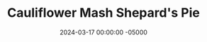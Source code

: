 ---
layout: post
title:  "Cauliflower Mash Shepard's Pie"
date:   2024-03-17 00:00:00 -05000
categories: 
- Recipes
- Ground Meat
permalink: /recipes/shepards-pie
image: /assets/Food/Ground Meat/Shepards/shepards-cover.jpg
ing: shepards-ing
facts: shepards-facts
Prep: 30
Rest: 
Cook: 60
Source1: https://www.youtube.com/watch?v=NGABa1xcdn0
Source2: 
whisk: https://s.samsungfood.com/aEPub
tags: 
- ground meat
- ground beef
- ground lamb
- mashed
- cauliflower mash
- shredded cheese
- cheese
- irish
- soda bread
- zucchini
- bouillon powder
- tomato paste
- bake
- casserole
- mashed potato
- sweet potato
- buttermilk
- cottage cheese
- ground turkey
- st patrick's day
- st patricks day
Description: This honestly has a face made for radio, but it tastes delicious.  Since I'm pairing it with bread, I decided to swap the potatoes for mashed cauliflower to avoid the double hit of carbs. You won't notice the difference, though, it's still just as creamy and delicious. Mashed sweet potatoes would be a great swap here too. This dish is cheesy, filling, hearty, and healthy, being packed with meat and vegetables. A great casserole for a cold summer night, or to prepare ahead of time and bake for friends. This is how I'm choosing to celebrate St. Patrick's Day, along with homemade <a href="irish-soda-bread">Whole Wheat and Oat Flour Irish Soda Bread</a>
Instructions: 
- Start by dicing up your vegetables (onion, zucchini, and mushrooms) into a small dice. The onion and zucchini will take roughly the same time to cook, so these can be mixed together. However, the mushrooms will be different, so keep those separate<br><br>

- In a medium bowl or large glass, mix together your broth by combining water, bouillon powder, and cornstarch. Set aside<br><br>

- Start by cooking your vegetables. To a large pan over medium heat, add the onion and zucchini with salt and olive oil. Cover, and cook under ocasional stirring until the onion and celery go translucent, and the zucchini begins to soften, about 10-20 minutes. Set the vegetables aside<br><br>

- In the same large pan (dry, no oil) over medium heat, add the mushrooms only to the pan with a splash of water. Cover, and cook until the mushrooms have fully collapsed and all water is released, about 10-15 minutes. They should be able to start browning now. Set aside with the zucchini and onion<br><br>
- <center><img src="/assets/Food/Ground Meat/Shepards/shepards-4.jpg" alt="" class="instruction-image"></center><br>

- Add the meat to the pan with oil, and break up with a wooden spatula. Cook until the meat is brown, about 5-10 minutes.  Season the meat mix with soy sauce, minced garlic, garlic powder, onion powder, and black pepper, and salt<br><br>
- <center><img src="/assets/Food/Ground Meat/Shepards/shepards-5.jpg" alt="" class="instruction-image"></center><br>

- Add back in your vegetables, add in your can of tomato paste, and pour in your prepared broth. Mix, cover, and let simmer for about 15 minutes over medium heat<br><br>

- Meanwhile, as the filling simmers, you can prepare the topping. Add your cauliflower to a pot with a pinch of salt, and cover with water. Bring to a boil, cover, and let boil for about 8 minutes, or until they can be easily pieced with a knife. Drain with a strainer, and add the cauliflower to a food processor<br><br>

- As the cauliflower mash cooks, cut an onion into strips, and add to a medium pan with olive oil and minced garlic. Cover and cook on medium low heat with occasional stirring for about 10 minutes. They should turn translucent and lightly caramelize, and will be blended into the mash. When done, transfer to the food processor with the cauliflower<br><br>
- <center><img src="/assets/Food/Ground Meat/Shepards/shepards-9.jpg" alt="" class="instruction-image"></center><br>

- To the food processor along with the cauliflower and onions, add in cottage cheese, buttermilk, and spices (paprika, chili powder, garlic and onion powder, and black pepper, and salt). Blend for about a minute until everything is thick and creamy<br><br>

- At this point, your meat filling and mash topping should both be done. Season either to taste with salt and pepper if necessary. Spray a 9x13" pan with oil, and add your filling<br><br>
- <center><img src="/assets/Food/Ground Meat/Shepards/shepards-11.jpg" alt="" class="instruction-image"></center><br>

- Using a silicone spatula, add the mash on top, and smooth it out. Top with shredded cheese<br><br>
- <center><img src="/assets/Food/Ground Meat/Shepards/shepards-12.jpg" alt="" class="instruction-image"></center><br>

- (If baking it now) Bake in a preheated 400F oven for about 10 minutes (uncovered), or until the cheese is melted and the top is browned. Optionally, you can broil the top for 1-2 minutes<br><br>

- (If preparing ahead of time and baking later) Take the pan out of the fridge, cover with aluminum foil, and bake in a preheated 400F oven for about 15 minutes, until everything is hot and melted<br><br>
- <center><img src="/assets/Food/Ground Meat/Shepards/shepards-14.jpg" alt="" class="instruction-image"></center><br>
---
